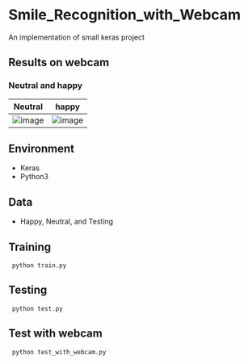 # Smile_Recognition_with_Webcam
An implementation of small keras project

## Results on webcam

### Neutral and happy

| Neutral | happy |
|-------|--------|
|![image](https://github.com/Lee-CheWei/Smile_Recognition_with_Webcam/blob/master/neutral_result.JPG) | ![image](https://github.com/Lee-CheWei/Smile_Recognition_with_Webcam/blob/master/happy_result.JPG)|

## Environment

* Keras
* Python3

## Data

* Happy, Neutral, and Testing

## Training

```
 python train.py
```

## Testing

```
 python test.py
```
## Test with webcam

```
 python test_with_webcam.py
```
